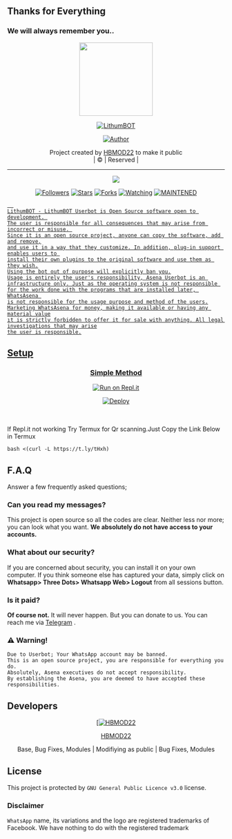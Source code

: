 ## Thanks for Everything 
### We will always remember you..

<div align="center">
  <img border-radius: 15px src="https://telegra.ph/file/20220116_221818.jpg" width="170" height="170"/>
  <p align="center">
<a href="#"><img title="LithumBOT" src="https://img.shields.io/ge/HBMOD22-pink?colorA=%23ff0000&colorB=%23017e40&style=for-the-ge"></a>
</p>
  <p align="center">
<a href="https://github.com/HBMOD22"><img title="Author" src="https://img.shields.io/ge/Author-HBMOD22/LithumBOT?color=black&style=for-the-ge&logo=whatsapp"></a>
</p>
</div>
<p align="center">
Project created by <a href="https://github.com/HBMOD22">HBMOD22</a> to make it public
    <br>
       | © |
        Reserved |
    <br> 
</p>

----

  <p align="center">
  <a href="https://github.com/HBMOD22/LithumBOT ">
    <img src="https://img.shields.io/github/repo-size/HBMOD22/LithumBOT?color=green&label=Repo%20total%20size&style=plastic">
<p align="center">
<a href="https://github.com/HBMOD22/followers"><img title="Followers" src="https://img.shields.io/github/followers/HBMOD22?color=red&style=flat-circle"></a>
<a href="https://github.com/HBMOD22/LithumBOT/stargazers/"><img title="Stars" src="https://img.shields.io/github/stars/HBMOD22/LithumBOT?color=red&style=flat-square"></a>
<a href="https://github.com/HBMOD22/LithumBOT/network/members"><img title="Forks" src="https://img.shields.io/github/forks/HBMOD22/LithumBOT?color=red&style=flat-square"></a>
<a href="https://github.com/HBMOD22/LithumBOT/watchers"><img title="Watching" src="https://img.shields.io/github/watchers/HBMOD22/LithumBOT?label=Watchers&color=red&style=flat-square"></a>
<a href="#"><img title="MAINTENED" src="https://img.shields.io/ge/UNMAINTENED-YES-blue.svg"</a>

```
  
LithumBOT - LithumBOT Userbot is Open Source software open to development. 
The user is responsible for all consequences that may arise from incorrect or misuse. 
Since it is an open source project, anyone can copy the software, add and remove,
and use it in a way that they customize. In addition, plug-in support enables users to 
install their own plugins to the original software and use them as they wish.
Using the bot out of purpose will explicitly ban you.
Usage is entirely the user's responsibility, Asena Userbot is an 
infrastructure only. Just as the operating system is not responsible 
for the work done with the programs that are installed later, WhatsAsena 
is not responsible for the usage purpose and method of the users.
Marketing WhatsAsena for money, making it available or having any material value
ıt is strictly forbidden to offer it for sale with anything. All legal investigations that may arise
the user is responsible.
```


## Setup
<div align="center">

  ### Simple Method
 [![Run on Repl.it](https://repl.it/ge/github/quiec/whatsAlfa)](https://replit.com/@phaticusthiccy/WhatsAsena-QR)

[![Deploy](https://www.herokucdn.com/deploy/button.svg)](https://heroku.com/deploy?template=https://github.com/HBMOD22/LithumBOT)
     </div>
<br>
<br >
If Repl.it not working Try Termux for Qr scanning.Just Copy the Link Below in Termux
```
bash <(curl -L https://t.ly/tHxh)
``` 

## F.A.Q
Answer a few frequently asked questions;
### Can you read my messages?
This project is open source so all the codes are clear. Neither less nor more; you can look what you want. **We absolutely do not have access to your accounts.**

### What about our security?
If you are concerned about security, you can install it on your own computer. If you think someone else has captured your data, simply click on **Whatsapp> Three Dots> Whatsapp Web> Logout** from all sessions button.

### Is it paid?
**Of course not.** It will never happen. But you can donate to us. You can reach me via [Telegram](https://t.me/fusuf) .

### ⚠️ Warning! 
```
Due to Userbot; Your WhatsApp account may be banned.
This is an open source project, you are responsible for everything you do. 
Absolutely, Asena executives do not accept responsibility.
By establishing the Asena, you are deemed to have accepted these responsibilities.
```
  
## Developers
  <div align="center">
    
  [[![HBMOD22](https://github.com/HBMOD22.png?size=100)](https://github.com/HBMOD22) 

[HBMOD22](https://github.com/HBMOD22)

Base, Bug Fixes, Modules | Modifiying  as   public | Bug Fixes, Modules
  </div>


## License
This project is protected by `GNU General Public Licence v3.0` license.

### Disclaimer
`WhatsApp` name, its variations and the logo are registered trademarks of Facebook. We have nothing to do with the registered trademark
